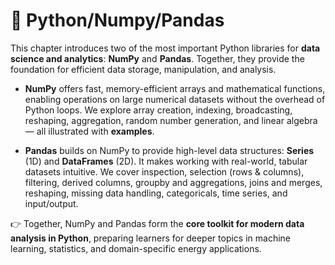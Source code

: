 # 🐍 Python/Numpy/Pandas

This chapter introduces two of the most important Python libraries for **data science and  analytics**: **NumPy** and **Pandas**. Together, they provide the foundation for efficient data storage, manipulation, and analysis.

* **NumPy** offers fast, memory-efficient arrays and mathematical functions, enabling operations on large numerical datasets without the overhead of Python loops. We explore array creation, indexing, broadcasting, reshaping, aggregation, random number generation, and linear algebra — all illustrated with **examples**.

* **Pandas** builds on NumPy to provide high-level data structures: **Series** (1D) and **DataFrames** (2D). It makes working with real-world, tabular datasets intuitive. We cover inspection, selection (rows & columns), filtering, derived columns, groupby and aggregations, joins and merges, reshaping, missing data handling, categoricals, time series, and input/output. 


👉 Together, NumPy and Pandas form the **core toolkit for modern data analysis in Python**, preparing learners for deeper topics in machine learning, statistics, and domain-specific energy applications.
